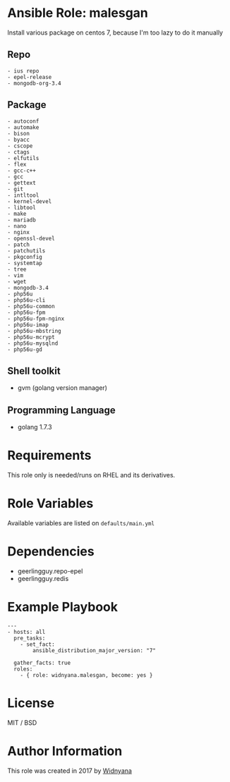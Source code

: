# Ansible Role: malesgan

Install various package on centos 7, because I'm too lazy to do it manually

## Repo
    - ius repo
    - epel-release
    - mongodb-org-3.4

## Package
    - autoconf
    - automake
    - bison
    - byacc
    - cscope
    - ctags
    - elfutils
    - flex
    - gcc-c++
    - gcc
    - gettext
    - git
    - intltool
    - kernel-devel
    - libtool
    - make
    - mariadb
    - nano
    - nginx
    - openssl-devel
    - patch
    - patchutils
    - pkgconfig
    - systemtap
    - tree
    - vim
    - wget
    - mongodb-3.4
    - php56u
    - php56u-cli
    - php56u-common
    - php56u-fpm
    - php56u-fpm-nginx
    - php56u-imap
    - php56u-mbstring
    - php56u-mcrypt
    - php56u-mysqlnd
    - php56u-gd

## Shell toolkit
  - gvm (golang version manager)

## Programming Language
  - golang 1.7.3

# Requirements

This role only is needed/runs on RHEL and its derivatives.

# Role Variables

Available variables are listed on `defaults/main.yml`

# Dependencies
  - geerlingguy.repo-epel
  - geerlingguy.redis

# Example Playbook

```
---
- hosts: all
  pre_tasks:
    - set_fact:
        ansible_distribution_major_version: "7"

  gather_facts: true
  roles:
    - { role: widnyana.malesgan, become: yes }
```

# License

MIT / BSD

# Author Information
This role was created in 2017 by [Widnyana](https://github.com/widnyana)
